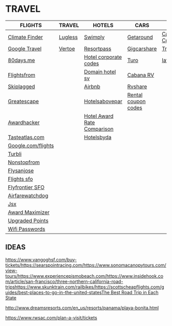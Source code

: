 # TRAVEL

| FLIGHTS | TRAVEL | HOTELS | CARS | COVID | MAPS |
| --- | ----------- | --- | ----------- | --- | ----------- |
|<a href="https://nomadlist.com/climate-finder" target="_blank" rel="noopener noreferrer nofollow">Climate Finder</a>| <a href="https://www.lugless.com/" target="_blank" rel="noopener noreferrer nofollow">Lugless</a>  |   <a href="https://swimply.com/" target="_blank" rel="noopener noreferrer nofollow">Swimply</a>|<a href="https://www.getaround.com/" target="_blank" rel="noopener noreferrer nofollow">Getaround</a>|<a href="https://trutrip.co/covidentrycheck/" target="_blank" rel="noopener noreferrer nofollow">Can you travel Covid?</a>|<a href="https://www.google.com/maps/@37.8260284,-122.2873674,9z/data=!3m1!4b1!4m2!11m1!2s19PTt3K5YSsjRhrQ53AYqpCpeMz32A" target="_blank" rel="noopener noreferrer nofollow">Want to go</a>|
|<a href="https://www.google.com/travel/?authuser=0" target="_blank" rel="noopener noreferrer nofollow">Google Travel</a>| <a href="https://vertoe.com/search" target="_blank" rel="noopener noreferrer nofollow">Vertoe</a>  | <a href="https://www.resortpass.com/" target="_blank" rel="noopener noreferrer nofollow">Resortpass</a>|<a href="https://gigcarshare.com/" target="_blank" rel="noopener noreferrer nofollow">Gigcarshare</a>|<a href="https://travelvitals.amexgbt.com/info" target="_blank" rel="noopener noreferrer nofollow">Travelvitals</a>|<a href="https://www.google.com/maps/@36.1498276,-120.2009683,7z/data=!3m1!4b1!4m2!11m1!2sFrJOJ-_scJiXb_w7P_cPSPfzw8AdmQ" target="_blank" rel="noopener noreferrer nofollow">Roadtrip</a>|
|<a href="https://80days.me/" target="_blank" rel="noopener noreferrer nofollow">80days.me</a>|   | <a href="https://hotelcorporatecodes.com/" target="_blank" rel="noopener noreferrer nofollow">Hotel corporate codes</a>| <a href="https://turo.com/" target="_blank" rel="noopener noreferrer nofollow">Turo</a>|<a href="https://www.iatatravelcentre.com/world.php" target="_blank" rel="noopener noreferrer nofollow">Iatatravelcentre</a>|
|<a href="https://www.flightsfrom.com/" target="_blank" rel="noopener noreferrer nofollow">Flightsfrom</a>|   |<a href="https://www.domainhotelsv.com/" target="_blank" rel="noopener noreferrer nofollow">Domain hotel sv</a>|<a href="https://www.cabana.life/book" target="_blank" rel="noopener noreferrer nofollow">Cabana RV</a>|
|<a href="https://skiplagged.com/" target="_blank" rel="noopener noreferrer nofollow">Skiplagged</a>|   |<a href="https://www.airbnb.com/" target="_blank" rel="noopener noreferrer nofollow">Airbnb</a>|<a href="https://rvshare.com/" target="_blank" rel="noopener noreferrer nofollow">Rvshare</a>|
|<a href="https://greatescape.co/" target="_blank" rel="noopener noreferrer nofollow">Greatescape</a>|   |<a href="https://hotelsabovepar.com/" target="_blank" rel="noopener noreferrer nofollow">Hotelsabovepar</a>|<a href="https://goingawesomeplaces.com/best-car-rental-coupon-codes-save-insane-amount-money" target="_blank" rel="noopener noreferrer nofollow">Rental coupon codes</a>|
|<a href="https://www.awardhacker.com/" target="_blank" rel="noopener noreferrer nofollow">Awardhacker</a>|   |<a href="https://wandr.me/Hotel-Tools/Hotel-Hustle/" target="_blank" rel="noopener noreferrer nofollow">Hotel Award Rate Comparison</a>|
|<a href="https://www.tasteatlas.com/search" target="_blank" rel="noopener noreferrer nofollow">Tasteatlas.com</a>|   | <a href="https://www.hotelsbyday.com/en" target="_blank" rel="noopener noreferrer nofollow">Hotelsbyda</a>|
|<a href="https://www.google.com/flights" target="_blank" rel="noopener noreferrer nofollow">Google.com/flights</a>|   |   |
|<a href="https://turbli.com/" target="_blank" rel="noopener noreferrer nofollow">Turbli</a>|   |    |
|<a href="http://nonstopfrom.com/" target="_blank" rel="noopener noreferrer nofollow">Nonstopfrom</a>|   |   |
|<a href="https://www.flysanjose.com/nonstop-destinations" target="_blank" rel="noopener noreferrer nofollow">Flysanjose</a>|   |   |
|<a href="https://www.flightconnections.com/flights-from-san-francisco-sfo" target="_blank" rel="noopener noreferrer nofollow">Flights sfo</a>|   |   |
|<a href="https://flights.flyfrontier.com/en/flights-from-san-francisco" target="_blank" rel="noopener noreferrer nofollow">Flyfrontier SFO</a>|   |   |
|<a href="https://www.airfarewatchdog.com/" target="_blank" rel="noopener noreferrer nofollow">Airfarewatchdog</a>|   |   |
|<a href="https://www.jsx.com/home/search" target="_blank" rel="noopener noreferrer nofollow">Jsx</a>|   |   |
|<a href="https://www.travelcodex.com/award-maximizer/" target="_blank" rel="noopener noreferrer nofollow">Award Maximizer</a>|   |   |
|<a href="https://upgradedpoints.com/travel/transfer-partner-tool-calculator/" target="_blank" rel="noopener noreferrer nofollow">Upgraded Points</a>|   |   |
|<a href="https://www.google.com/maps/d/u/0/viewer?ll=27.036767395588726%2C-77.7321389842383&amp;mid=1Z1dI8hoBZSJNWFx2xr_MMxSxSxY&amp;z=8" target="_blank" rel="noopener noreferrer nofollow">Wifi Passwords</a>|   |   |








## IDEAS

https://www.vangoghsf.com/buy-tickets/https://searspointracing.com/https://www.sonomacanopytours.com/view-tours/https://www.experiencepismobeach.com/https://www.insidehook.com/article/san-francisco/three-northern-california-road-tripshttps://www.skunktrain.com/railbikes/https://scottscheapflights.com/guides/best-places-to-go-in-the-united-states<a href="https://www.thediscoverer.com/blog/best-road-trip-in-each-state/XvHyVpKgiwAG5awQ?utm_source=intro&amp;utm_medium=email&amp;utm_campaign=1297771303" target="_blank" rel="noopener noreferrer nofollow">The Best Road Trip in Each State</a>

<a href="http://www.dreamsresorts.com/en_us/resorts/panama/playa-bonita.html" target="_blank" rel="noopener noreferrer nofollow">http://www.dreamsresorts.com/en_us/resorts/panama/playa-bonita.html</a>

<a href="https://www.rwsac.com/plan-a-visit/tickets" target="_blank" rel="noopener noreferrer nofollow">https://www.rwsac.com/plan-a-visit/tickets</a>

